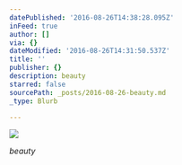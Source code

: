 ```yaml
---
datePublished: '2016-08-26T14:38:28.095Z'
inFeed: true
author: []
via: {}
dateModified: '2016-08-26T14:31:50.537Z'
title: ''
publisher: {}
description: beauty
starred: false
sourcePath: _posts/2016-08-26-beauty.md
_type: Blurb

---
```

![](https://the-grid-user-content.s3-us-west-2.amazonaws.com/15ca40db-6386-4822-aaf3-4fcdf62f9ff1.jpg)

_beauty_